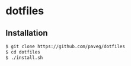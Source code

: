 # dotfiles

## Installation

```bash
$ git clone https://github.com/paveg/dotfiles
$ cd dotfiles
$ ./install.sh
```
